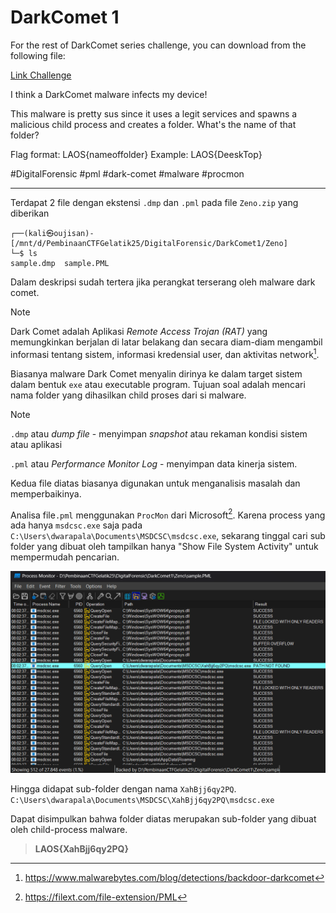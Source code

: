 # DarkComet 1
For the rest of DarkComet series challenge, you can download from the following file:

[Link Challenge](https://binusianorg-my.sharepoint.com/personal/felix_alexander_binus_ac_id/_layouts/15/guestaccess.aspx?share=EiA_PvWflgxHq8daNfsiT88B0Pdj28WlAEB-APgyIByK8Q&e=AHS1bJ)

I think a DarkComet malware infects my device!

This malware is pretty sus since it uses a legit services and spawns a malicious child process and creates a folder. What's the name of that folder?

Flag format: LAOS{nameoffolder}
Example: LAOS{DeeskTop}

#DigitalForensic #pml #dark-comet #malware #procmon
___
Terdapat 2 file dengan ekstensi `.dmp` dan `.pml` pada file `Zeno.zip` yang diberikan
```
┌──(kali㉿oujisan)-[/mnt/d/PembinaanCTFGelatik25/DigitalForensic/DarkComet1/Zeno]
└─$ ls
sample.dmp  sample.PML
```

Dalam deskripsi sudah tertera jika perangkat terserang oleh malware dark comet.
>[!NOTE]
>Dark Comet adalah Aplikasi *Remote Access Trojan (RAT)* yang memungkinkan berjalan di latar belakang dan secara diam-diam mengambil informasi tentang sistem, informasi kredensial user, dan aktivitas network[^1].

Biasanya malware Dark Comet menyalin dirinya ke dalam target sistem dalam bentuk `exe` atau executable program. Tujuan soal adalah mencari nama folder yang dihasilkan child proses dari si malware.
> [!NOTE]
> `.dmp` atau *dump file* - menyimpan *snapshot* atau rekaman kondisi sistem atau aplikasi
> 
> `.pml` atau *Performance Monitor Log*  - menyimpan data kinerja sistem.
> 
> Kedua file diatas biasanya digunakan untuk menganalisis masalah dan memperbaikinya.

Analisa file`.pml` menggunakan `ProcMon` dari Microsoft[^3]. Karena process yang ada hanya `msdcsc.exe` saja pada `C:\Users\dwarapala\Documents\MSDCSC\msdcsc.exe`, sekarang tinggal cari sub folder yang dibuat oleh tampilkan hanya "Show File System Activity" untuk mempermudah pencarian.

![procmon](./img/procmon.png)

Hingga didapat sub-folder dengan nama `XahBjj6qy2PQ`.
`C:\Users\dwarapala\Documents\MSDCSC\XahBjj6qy2PQ\msdcsc.exe`

Dapat disimpulkan bahwa folder diatas merupakan sub-folder yang dibuat oleh child-process malware.

> **LAOS{XahBjj6qy2PQ}**

[^1]: https://www.malwarebytes.com/blog/detections/backdoor-darkcomet
[^3]: https://filext.com/file-extension/PML
